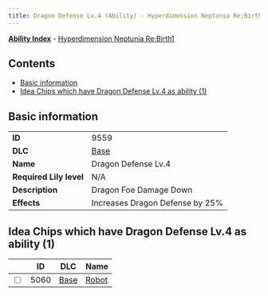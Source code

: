 ```yaml
---
title: Dragon Defense Lv.4 (Ability) - Hyperdimension Neptunia Re;Birth1
---
```


[**Ability Index**](/neptunia/rb1/ability/index.html) - [Hyperdimension Neptunia Re;Birth1](/neptunia/rb1)

## Contents

- [Basic information](#basic-information)
- [Idea Chips which have Dragon Defense Lv.4 as ability (1)](#idea-chips-which-have-dragon-defense-lv4-as-ability-1)

## Basic information

|   |   |
| -- | -- |
| **ID** | 9559 |
| **DLC** | [Base](/neptunia/rb1/dlc/1-base.html) |
| **Name** | Dragon Defense Lv.4 |
| **Required Lily level** | N/A |
| **Description** | Dragon Foe Damage Down |
| **Effects** | Increases Dragon Defense by 25% |


## Idea Chips which have Dragon Defense Lv.4 as ability (1)

|    | ID | DLC | Name |
| -- | -- | --- | ---- |
| <input type="checkbox" id="rb1-item-1-5060" class="trackbox" /> | 5060 | [Base](/neptunia/rb1/dlc/1-base.html) | [Robot](/neptunia/rb1/item/1-5060-robot.html) |
